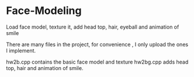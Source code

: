 Face-Modeling
=============

Load face model, texture it, add head top, hair, eyeball and animation of smile


There are many files in the project, for convenience , I only upload the ones I implement.

hw2b.cpp contains the basic face model and texture
hw2bg.cpp adds head top, hair and animation of smile.
